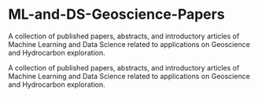# ML-and-DS-Geoscience-Papers
A collection of published papers, abstracts, and introductory articles of Machine Learning and Data Science related to applications on Geoscience and Hydrocarbon exploration.


A collection of published papers, abstracts, and introductory articles of Machine Learning and Data Science related to applications on Geoscience and Hydrocarbon exploration.
